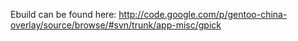 Ebuild can be found here: http://code.google.com/p/gentoo-china-overlay/source/browse/#svn/trunk/app-misc/gpick